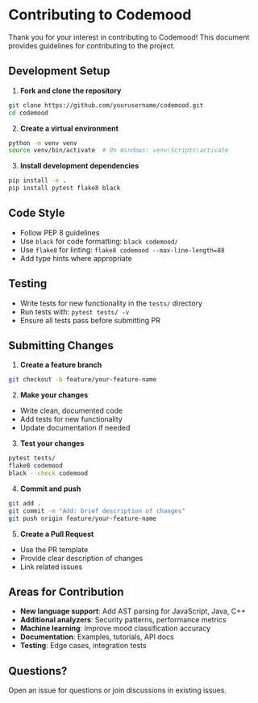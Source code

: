 # Contributing to Codemood

Thank you for your interest in contributing to Codemood! This document provides guidelines for contributing to the project.

## Development Setup

1. **Fork and clone the repository**
```bash
git clone https://github.com/yourusername/codemood.git
cd codemood
```

2. **Create a virtual environment**
```bash
python -m venv venv
source venv/bin/activate  # On Windows: venv\Scripts\activate
```

3. **Install development dependencies**
```bash
pip install -e .
pip install pytest flake8 black
```

## Code Style

- Follow PEP 8 guidelines
- Use `black` for code formatting: `black codemood/`
- Use `flake8` for linting: `flake8 codemood --max-line-length=88`
- Add type hints where appropriate

## Testing

- Write tests for new functionality in the `tests/` directory
- Run tests with: `pytest tests/ -v`
- Ensure all tests pass before submitting PR

## Submitting Changes

1. **Create a feature branch**
```bash
git checkout -b feature/your-feature-name
```

2. **Make your changes**
- Write clean, documented code
- Add tests for new functionality
- Update documentation if needed

3. **Test your changes**
```bash
pytest tests/
flake8 codemood
black --check codemood
```

4. **Commit and push**
```bash
git add .
git commit -m "Add: brief description of changes"
git push origin feature/your-feature-name
```

5. **Create a Pull Request**
- Use the PR template
- Provide clear description of changes
- Link related issues

## Areas for Contribution

- **New language support**: Add AST parsing for JavaScript, Java, C++
- **Additional analyzers**: Security patterns, performance metrics
- **Machine learning**: Improve mood classification accuracy
- **Documentation**: Examples, tutorials, API docs
- **Testing**: Edge cases, integration tests

## Questions?

Open an issue for questions or join discussions in existing issues.